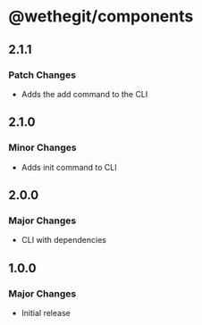 # @wethegit/components

## 2.1.1

### Patch Changes

- Adds the add command to the CLI

## 2.1.0

### Minor Changes

- Adds init command to CLI

## 2.0.0

### Major Changes

- CLI with dependencies

## 1.0.0

### Major Changes

- Initial release
